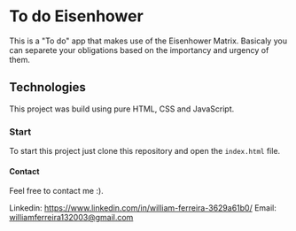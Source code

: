# To do Eisenhower

This is a "To do" app that makes use of the Eisenhower Matrix. Basicaly you can separete your obligations based on the importancy and urgency of them.

## Technologies

This project was build using pure HTML, CSS and JavaScript.

### Start

To start this project just clone this repository and open the `index.html` file.


#### Contact

Feel free to contact me :).

Linkedin: https://www.linkedin.com/in/william-ferreira-3629a61b0/
Email: williamferreira132003@gmail.com